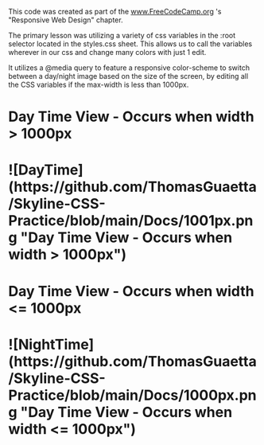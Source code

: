 
This code was created as part of the www.FreeCodeCamp.org 's "Responsive Web Design" chapter.

The primary lesson was utilizing a variety of css variables in the :root selector located in the styles.css sheet. This allows us to call the variables wherever in our css and change many colors with just 1 edit.

It utilizes a @media query to feature a responsive color-scheme to switch between a day/night image based on the size of the screen, by editing all the CSS variables if the max-width is less than 1000px.

<h1>Day Time View - Occurs when width > 1000px<h1>
![DayTime](https://github.com/ThomasGuaetta/Skyline-CSS-Practice/blob/main/Docs/1001px.png "Day Time View - Occurs when width > 1000px")

<h1>Day Time View - Occurs when width <= 1000px<h1>
![NightTime](https://github.com/ThomasGuaetta/Skyline-CSS-Practice/blob/main/Docs/1000px.png "Day Time View - Occurs when width <= 1000px")


